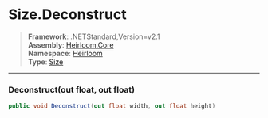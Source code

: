 # Size.Deconstruct

> **Framework**: .NETStandard,Version=v2.1  
> **Assembly**: [Heirloom.Core][0]  
> **Namespace**: [Heirloom][0]  
> **Type**: [Size][1]  

--------------------------------------------------------------------------------

### Deconstruct(out float, out float)

```cs
public void Deconstruct(out float width, out float height)
```

[0]: ..\Heirloom.Core.md
[1]: Heirloom.Size.md
